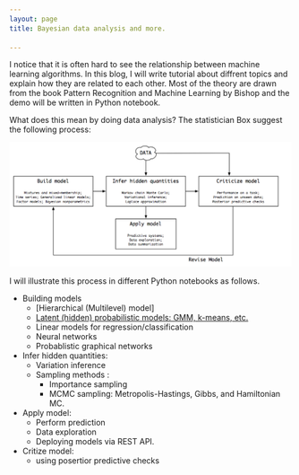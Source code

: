 ```yaml
---
layout: page
title: Bayesian data analysis and more.

---
```


I notice that it is often hard to see the relationship between machine learning algorithms. In this blog, I will write tutorial about diffrent topics and explain how they are related to each other. Most of the theory are drawn from the book Pattern Recognition and Machine Learning by Bishop and the demo will be written in Python notebook.

What does this mean by doing data analysis? The statistician Box suggest the following process:

![Box loop](/assets/gfx/box_model.png)

I will illustrate this process in different Python notebooks as follows.


- Building models
	- [Hierarchical (Multilevel) model]
	- [Latent (hidden) probabilistic models: GMM, k-means, etc.](/pages/demos/em.html)
	- Linear models for regression/classification
	- Neural networks
	- Probablistic graphical networks
- Infer hidden quantities:
	- Variation inference
	- Sampling methods : 
		- Importance sampling
		- MCMC sampling: Metropolis-Hastings, Gibbs, and Hamiltonian MC.
- Apply model:
	- Perform prediction
	- Data exploration
	- Deploying models via REST API.
- Critize model:
	- using posertior predictive checks




